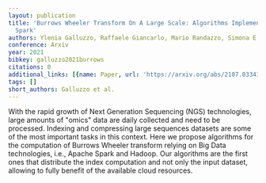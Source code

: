 ```yaml
---
layout: publication
title: 'Burrows Wheeler Transform On A Large Scale: Algorithms Implemented In Apache
  Spark'
authors: Ylenia Galluzzo, Raffaele Giancarlo, Mario Randazzo, Simona E. Rombo
conference: Arxiv
year: 2021
bibkey: galluzzo2021burrows
citations: 0
additional_links: [{name: Paper, url: 'https://arxiv.org/abs/2107.03341'}]
tags: []
short_authors: Galluzzo et al.
---
```

With the rapid growth of Next Generation Sequencing (NGS) technologies, large
amounts of "omics" data are daily collected and need to be processed. Indexing
and compressing large sequences datasets are some of the most important tasks
in this context. Here we propose algorithms for the computation of Burrows
Wheeler transform relying on Big Data technologies, i.e., Apache Spark and
Hadoop. Our algorithms are the first ones that distribute the index computation
and not only the input dataset, allowing to fully benefit of the available
cloud resources.